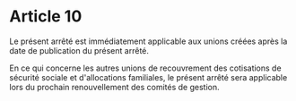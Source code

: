 # Article 10

Le présent arrêté est immédiatement applicable aux unions créées après la date de publication du présent arrêté.

En ce qui concerne les autres unions de recouvrement des cotisations de sécurité sociale et d'allocations familiales, le présent arrêté sera applicable lors du prochain renouvellement des comités de gestion.
